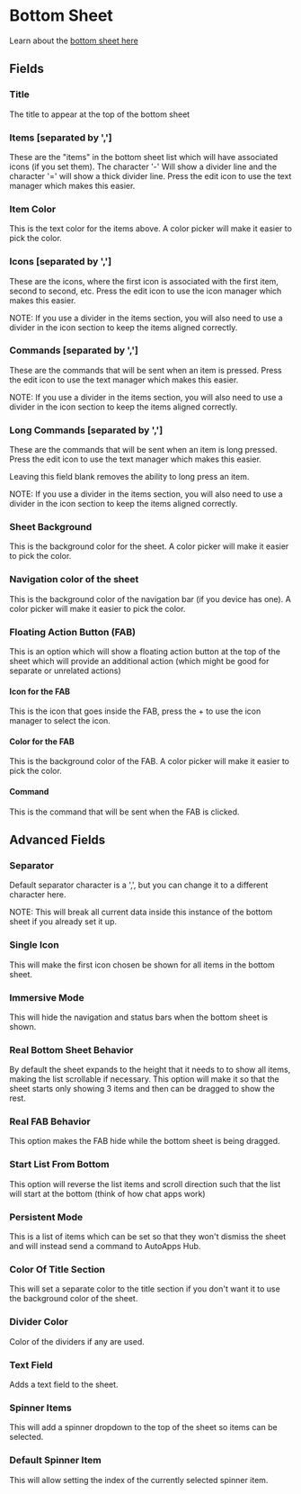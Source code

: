 # Bottom Sheet
Learn about the [bottom sheet here](https://material.io/design/components/sheets-bottom.html)

## Fields

### Title
The title to appear at the top of the bottom sheet

### Items [separated by ',']
These are the "items" in the bottom sheet list which will have associated icons (if you set them). The character '-' Will show a divider line and the character '=' will show a thick divider line. Press the edit icon to use the text manager which makes this easier.

### Item Color
This is the text color for the items above. A color picker will make it easier to pick the color. 

### Icons [separated by ',']
These are the icons, where the first icon is associated with the first item, second to second, etc. Press the edit icon to use the icon manager which makes this easier.

NOTE: If you use a divider in the items section, you will also need to use a divider in the icon section to keep the items aligned correctly.

### Commands [separated by ',']
These are the commands that will be sent when an item is pressed. Press the edit icon to use the text manager which makes this easier.

NOTE: If you use a divider in the items section, you will also need to use a divider in the icon section to keep the items aligned correctly.

### Long Commands [separated by ',']
These are the commands that will be sent when an item is long pressed. Press the edit icon to use the text manager which makes this easier.

Leaving this field blank removes the ability to long press an item.

NOTE: If you use a divider in the items section, you will also need to use a divider in the icon section to keep the items aligned correctly.

### Sheet Background
This is the background color for the sheet. A color picker will make it easier to pick the color.

### Navigation color of the sheet
This is the background color of the navigation bar (if you device has one). A color picker will make it easier to pick the color.

### Floating Action Button (FAB)
This is an option which will show a floating action button at the top of the sheet which will provide an additional action (which might be good for separate or unrelated actions)

#### Icon for the FAB
This is the icon that goes inside the FAB, press the + to use the icon manager to select the icon.

#### Color for the FAB
This is the background color of the FAB. A color picker will make it easier to pick the color.

#### Command
This is the command that will be sent when the FAB is clicked.

## Advanced Fields

### Separator
Default separator character is a ',', but you can change it to a different character here.

NOTE: This will break all current data inside this instance of the bottom sheet if you already set it up.

### Single Icon
This will make the first icon chosen be shown for all items in the bottom sheet.

### Immersive Mode
This will hide the navigation and status bars when the bottom sheet is shown.

### Real Bottom Sheet Behavior
By default the sheet expands to the height that it needs to to show all items, making the list scrollable if necessary. This option will make it so that the sheet starts only showing 3 items and then can be dragged to show the rest.

### Real FAB Behavior
This option makes the FAB hide while the bottom sheet is being dragged.

### Start List From Bottom
This option will reverse the list items and scroll direction such that the list will start at the bottom (think of how chat apps work)

### Persistent Mode
This is a list of items which can be set so that they won't dismiss the sheet and will instead send a command to AutoApps Hub.

### Color Of Title Section
This will set a separate color to the title section if you don't want it to use the background color of the sheet.

### Divider Color
Color of the dividers if any are used.

### Text Field
Adds a text field to the sheet.

### Spinner Items
This will add a spinner dropdown to the top of the sheet so items can be selected.

### Default Spinner Item
This will allow setting the index of the currently selected spinner item.
